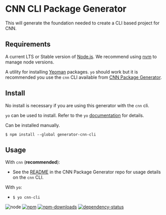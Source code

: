 # CNN CLI Package Generator

This will generate the foundation needed to create a CLI based project for CNN.

## Requirements

A current LTS or Stable version of [Node.js](https://nodejs.org).  We recommend
using [nvm](https://github.com/creationix/nvm#readme) to manage node versions.

A utility for installing [Yeoman](http://yeoman.io/) packages.  `yo` should work
but it is recommended you use the `cnn` CLI available from
[CNN Package Generator](https://github.com/cnnlabs/cnn-package-generator#readme).


## Install

No install is necessary if you are using this generator with the `cnn` cli.

`yo` can be used to install.  Refer to the `yo`
[documentation](https://github.com/yeoman/yo#readme) for details.

Can be installed manually.

```shell
$ npm install --global generator-cnn-cli
```


## Usage

With `cnn` (**recommended**):
- See the [README](https://github.com/cnnlabs/cnn-package-generator#readme) in
  the CNN Package Generator repo for usage details on the `cnn` CLI.

With `yo`:
- `$ yo cnn-cli`


![node](https://img.shields.io/node/v/generator-cnn-cli.svg?style=flat-square)
[![npm](https://img.shields.io/npm/v/generator-cnn-cli.svg?style=flat-square)](https://www.npmjs.com/package/generator-cnn-cli)
[![npm-downloads](https://img.shields.io/npm/dm/generator-cnn-cli.svg?style=flat-square)](https://www.npmjs.com/package/generator-cnn-cli)
[![dependency-status](https://gemnasium.com/cnnlabs/generator-cnn-cli.svg)](https://gemnasium.com/cnnlabs/generator-cnn-cli)
